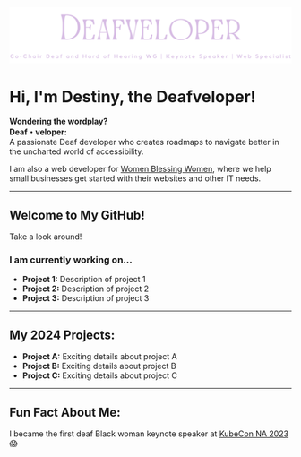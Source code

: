 ![Header that says Destiny O'Connor Co-chair for CNCF DHH WG | Keynote speaker | Web Specialist](https://github.com/Deafveloper/Deafveloper/blob/main/Destinyoconnorbanner%20(1).png)
##  
 
# Hi, I'm Destiny, the Deafveloper!

**Wondering the wordplay?**  
**Deaf・veloper:**  
A passionate Deaf developer who creates roadmaps to navigate better in the uncharted world of accessibility.

I am also a web developer for [Women Blessing Women](https://www.womenblessingwomen.org), where we help small businesses get started with their websites and other IT needs.

---

## Welcome to My GitHub!

Take a look around!

### I am currently working on...
- **Project 1:** Description of project 1
- **Project 2:** Description of project 2
- **Project 3:** Description of project 3

---

## My 2024 Projects:

- **Project A:** Exciting details about project A
- **Project B:** Exciting details about project B
- **Project C:** Exciting details about project C

---

## Fun Fact About Me:

I became the first deaf Black woman keynote speaker at [KubeCon NA 2023](https://kubecon.io/) 😱


